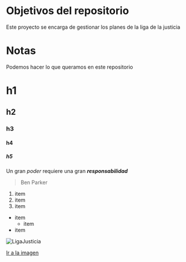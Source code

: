 # Objetivos del repositorio

Este proyecto se encarga de gestionar los planes de la liga de la justicia

# Notas

Podemos hacer lo que queramos en este repositorio

# h1
## h2
### h3
#### h4
##### h5

Un gran _poder_ requiere una gran **_responsabilidad_**
>Ben Parker

1. item
2. item
3. item

* item
  * item
* item

![LigaJusticia](https://i.imgur.com/28b1LJL.jpg)

[Ir a la imagen](https://i.imgur.com/28b1LJL.jpg)
